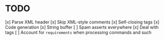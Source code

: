 # TODO
[x] Parse XML header
[x] Skip XML-style comments
[x] Self-closing tags
[x] Code generation
[x] String buffer
[ ] Spam asserts everywhere
[x] Deal with <remove> tags
[ ] Account for `requirements` when processing commands and such
